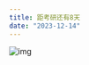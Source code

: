 ```yaml
---
title: 距考研还有8天
date: "2023-12-14"
---
```


![img](https://mysite-bucket.oss-cn-wulanchabu.aliyuncs.com/blog_img/desperate.jpg)